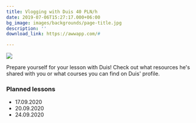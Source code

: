 ```yaml
---
title: Vlogging with Duis 40 PLN/h
date: 2019-07-06T15:27:17.000+06:00
bg_image: images/backgrounds/page-title.jpg
description: ''
download_link: https://awwapp.com/#

---
```

![](/images/teacher-3.png)

Prepare yourself for your lesson with Duis! Check out what resources he's shared with you or what courses you can find on Duis' profile.

### Planned lessons

* 17.09.2020
* 20.09.2020
* 24.09.2020